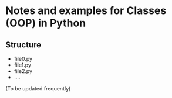 # Notes and examples for Classes (OOP) in Python

## Structure 

- file0.py
- file1.py
- file2.py
- ....

(To be updated frequently)